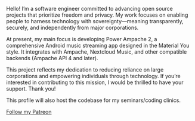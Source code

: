 Hello! I’m a software engineer committed to advancing open source projects that prioritize freedom and privacy. My work focuses on enabling people to harness technology with sovereignty—meaning transparently, securely, and independently from major corporations.

At present, my main focus is developing Power Ampache 2, a comprehensive Android music streaming app designed in the Material You style. It integrates with Ampache, Nextcloud Music, and other compatible backends (Ampache API 4 and later).

This project reflects my dedication to reducing reliance on large corporations and empowering individuals through technology. If you’re interested in contributing to this mission, I would be thrilled to have your support. Thank you!

This profile will also host the codebase for my seminars/coding clinics.

[Follow my Patreon](https://www.patreon.com/Icefields)
<!---
icefields/icefields is a ✨ special ✨ repository because its `README.md` (this file) appears on your GitHub profile.
You can click the Preview link to take a look at your changes.
--->
